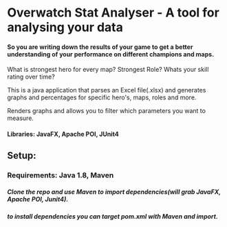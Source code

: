 # Overwatch Stat Analyser - A tool for analysing your data

#### So you are writing down the results of your game to get a better understanding of your performance on different champions and maps. 

What is strongest hero for every map? Strongest Role? Whats your skill rating over time?

This is a java application that parses an Excel file(.xlsx) and generates graphs and percentages for specific hero's, maps, roles and more.

Renders graphs and allows you to filter which parameters you want to measure.

#### Libraries: JavaFX, Apache POI, JUnit4

## Setup:
### Requirements: Java 1.8, Maven
##### Clone the repo and use Maven to import dependencies(will grab JavaFX, Apache POI, Junit4).
##### to install dependencies you can target pom.xml with Maven and import.
